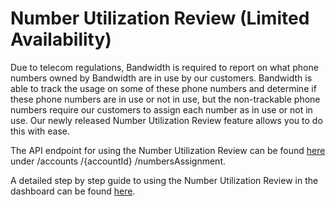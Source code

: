 # Number Utilization Review (Limited Availability)

Due to telecom regulations, Bandwidth is required to report on what phone numbers owned by Bandwidth are in use by our customers. Bandwidth is able to track the usage on some of these phone numbers and determine if these phone numbers are in use or not in use, but the non-trackable phone numbers require our customers to assign each number as in use or not in use. Our newly released Number Utilization Review feature allows you to do this with ease.

The API endpoint for using the Number Utilization Review can be found [here](../apiReference.md) under /accounts /{accountId} /numbersAssignment.

A detailed step by step guide to using the Number Utilization Review in the dashboard can be found [here](numberUtilizationReviewDashboard.md).
